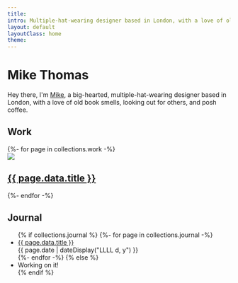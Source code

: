 ```yaml
---
title: 
intro: Multiple-hat-wearing designer based in London, with a love of old book smells, looking out for others, and posh coffee.
layout: default
layoutClass: home
theme: 
---
```


<h1 class="homepage-heading">Mike Thomas</h1>

<section class="cover">

Hey there, I'm [Mike](/about/), a big-hearted, multiple-hat-wearing designer based in London, with a love of old book smells, looking out for others, and posh coffee.

</section>

## Work

<section class="projects">
    {%- for page in collections.work -%}
        <div class="project">
            <a href="{{ page.url }}"><img src="/_assets/img/{{ page.data.hero }}" /></a>
            <h2><a href="{{ page.url }}">{{ page.data.title }}</a></h2>
        </div>
    {%- endfor -%}
</section>

## Journal

<ul>
{% if collections.journal %}
{%- for page in collections.journal -%}
  <li>
    <a href="{{ page.url }}">{{ page.data.title }}</a><br/>
    <time datetime="{{ page.date }}">{{ page.date | dateDisplay("LLLL d, y") }}</time> 
  </li>
{%- endfor -%}
{% else %}
  <li>Working on it!</li>
{% endif %}
</ul>
